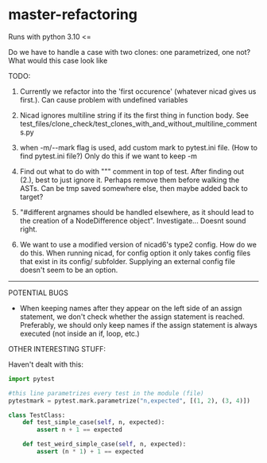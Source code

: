 # master-refactoring


Runs with python 3.10 <=


Do we have to handle a case with two clones: one parametrized, one not? What would this case look like

TODO:
1. Currently we refactor into the 'first occurence' (whatever nicad gives us first.). Can cause problem with undefined variables

2. Nicad ignores multiline string if its the first thing in function body. 
See test_files/clone_check/test_clones_with_and_without_multiline_comments.py

3. when -m/--mark flag is used, add custom mark to pytest.ini file. (How to find pytest.ini file?) Only do this if we want to keep -m

4. Find out what to do with """ comment in top of test. After finding out (2.), best to just ignore it.
Perhaps remove them before walking the ASTs. Can be tmp saved somewhere else, then maybe added back to target? 

5. "#different argnames should be handled elsewhere, as it should lead to the creation of a NodeDifference object". Investigate...
Doesnt sound right.

6. We want to use a modified version of nicad6's type2 config. How do we do this. When running nicad, for config option it only takes config files that exist in its config/ subfolder. Supplying an external config file doesn't seem to be an option.
-------------------------------------------------------------------------------------------


POTENTIAL BUGS

- When keeping names after they appear on the left side of an assign statement, we don't check whether the assign statement is reached. Preferably, we should only keep names if the assign statement is always executed (not inside an if, loop, etc.)  



OTHER INTERESTING STUFF:

Haven't dealt with this:
```python
import pytest

#this line parametrizes every test in the module (file)
pytestmark = pytest.mark.parametrize("n,expected", [(1, 2), (3, 4)])

class TestClass:
    def test_simple_case(self, n, expected):
        assert n + 1 == expected

    def test_weird_simple_case(self, n, expected):
        assert (n * 1) + 1 == expected

```
